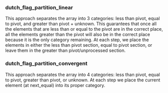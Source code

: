 ### dutch_flag_partition_linear
This approach separates the array into 3 categories: less than pivot, equal to pivot, and greater than pivot + 
unknown. This guarantees that once all the elements that are less than or equal to the pivot are in the correct place,
all the elements greater than the pivot will also be in the correct place because it is the only category remaining. At
each step, we place the elements in either the less than pivot section, equal to pivot section, or leave them in the 
greater than pivot/unprocessed section.

### dutch_flag_partition_convergent
This approach separates the array into 4 categories: less than pivot, equal to pivot, greater than pivot, or unknown. At
each step we place the current element (at next_equal) into its proper category.